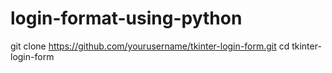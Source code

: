 # login-format-using-python
git clone https://github.com/yourusername/tkinter-login-form.git cd tkinter-login-form
